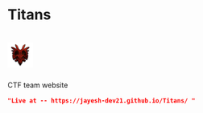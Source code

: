 # Titans   
# <img src="image.png" alt="titans" width="50" height="50">
CTF team website
```json
"Live at -- https://jayesh-dev21.github.io/Titans/ "
```
